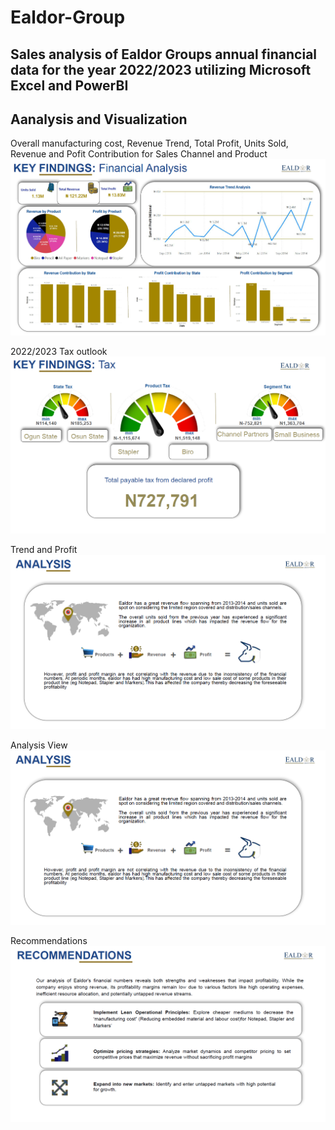 # Ealdor-Group
## Sales analysis of Ealdor Groups annual financial data for the year 2022/2023 utilizing Microsoft Excel and PowerBI
## Aanalysis and Visualization
Overall manufacturing cost, Revenue Trend, Total Profit, Units Sold, Revenue and Pofit Contribution for Sales Channel and Product
![](https://github.com/JosephErhiwha/Ealdor-Group/blob/main/Dashboard.PNG)

2022/2023 Tax outlook 
![](https://github.com/JosephErhiwha/Ealdor-Group/blob/main/Tax.PNG)

Trend and Profit 
![](https://github.com/JosephErhiwha/Ealdor-Group/blob/main/View.PNG)


Analysis View 
![](https://github.com/JosephErhiwha/Ealdor-Group/blob/main/View.PNG)


Recommendations 
![](https://github.com/JosephErhiwha/Ealdor-Group/blob/main/Recommendations.PNG)

